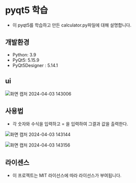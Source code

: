 # pyqt5 학습

* 이 pyqt5를 학습하고 만든 calculator.py파일에 대해 설명합니다.

## 개발환경

* Python: 3.9
* PyQt5: 5.15.9
* PyQt5Designer : 5.14.1


## ui

![화면 캡처 2024-04-03 143006](https://github.com/sika7492/inteledge/assets/154478957/684804a9-6b8c-49bc-84ea-d8d7c44231f9)


## 사용법

* 각 숫자와 수식을 입력하고 = 을 입력하여 그결과 값을 출력한다.


![화면 캡처 2024-04-03 143144](https://github.com/sika7492/inteledge/assets/154478957/46a20298-e046-497f-96ba-13fbb2c005c4)


![화면 캡처 2024-04-03 143156](https://github.com/sika7492/inteledge/assets/154478957/87bb4034-37c0-45ee-9043-7be050476de7)


## 라이센스


* 이 프로젝트는 MIT 라이선스에 따라 라이선스가 부여됩니다.
